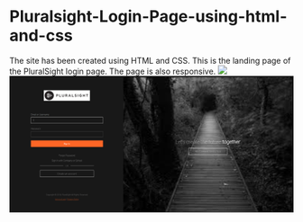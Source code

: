 # Pluralsight-Login-Page-using-html-and-css
The site has been created using HTML and CSS. This is the landing page of the PluralSight login page. The page is also responsive.
![]('https://kevin-nduati.github.io/Pluralsight-Login-Page-using-html-and-css/)
<img src="https://github.com/Kevin-Nduati/Pluralsight-Login-Page-using-html-and-css/blob/master/images/site.png">